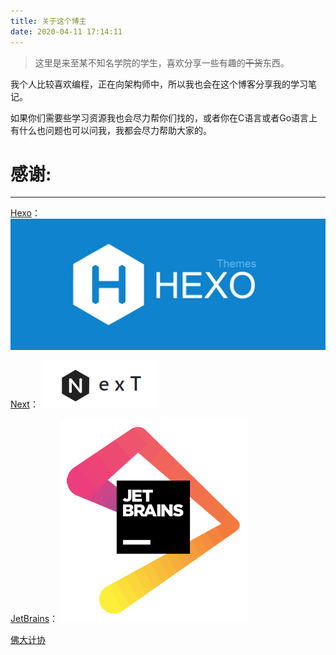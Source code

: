 ```yaml
---
title: 关于这个博主
date: 2020-04-11 17:14:11
---
```


> 这里是来至某不知名学院的学生，喜欢分享一些有趣的~~干货~~东西。

我个人比较喜欢编程，正在向架构师中，所以我也会在这个博客分享我的学习笔记。

如果你们需要些学习资源我也会尽力帮你们找的，或者你在C语言或者Go语言上有什么也问题也可以问我，我都会尽力帮助大家的。

# 感谢:
---
[Hexo](https://hexo.io/zh-cn/)：
![](index/hexo.png)

[Next](https://github.com/theme-next/hexo-theme-next)：
![](index/next.png)

[JetBrains](https://www.jetbrains.com/)：
![](index/jetbrains.png)

[佛大计协](https://mp.weixin.qq.com/mp/profile_ext?action=home&__biz=MzI0NzI2Nzc1OQ==&scene=124#wechat_redirect)



